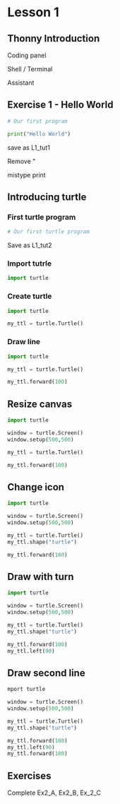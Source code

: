 # Lesson 1

## Thonny Introduction

Coding panel

Shell / Terminal 

Assistant

## Exercise 1 - Hello World

```python
# Our first program
```

```python
print("Hello World")
```

save as L1_tut1

Remove "

mistype print

## Introducing turtle

### First turtle program

```python
# Our first turtle program
```

Save as L1_tut2

### Import tutrle

```python
import turtle
```

### Create turtle

```python
import turtle

my_ttl = turtle.Turtle()
```

### Draw line

```python
import turtle

my_ttl = turtle.Turtle()

my_ttl.forward(100)
```

## Resize canvas

```python
import turtle

window = turtle.Screen()
window.setup(500,500)

my_ttl = turtle.Turtle()

my_ttl.forward(100)
```

## Change icon

```python
import turtle

window = turtle.Screen()
window.setup(500,500)

my_ttl = turtle.Turtle()
my_ttl.shape("turtle")

my_ttl.forward(100)
```

## Draw with turn

```python
import turtle

window = turtle.Screen()
window.setup(500,500)

my_ttl = turtle.Turtle()
my_ttl.shape("turtle")

my_ttl.forward(100)
my_ttl.left(90)
```

## Draw second line

```python
mport turtle

window = turtle.Screen()
window.setup(500,500)

my_ttl = turtle.Turtle()
my_ttl.shape("turtle")

my_ttl.forward(100)
my_ttl.left(90)
my_ttl.forward(100)
```

## Exercises

Complete Ex2_A, Ex2_B, Ex_2_C
